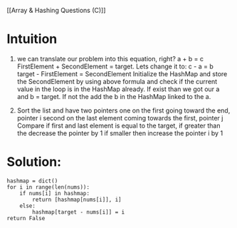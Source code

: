 [[Array & Hashing Questions (C)]]
# **Intuition**
1. we can translate our problem into this equation, right? 
	a + b = c 
	FirstElement + SecondElement = target.
	Lets change it to:
	c - a = b
	target - FirstElement = SecondElement
	Initialize the HashMap and store the SecondElement by using above formula and check if the current value in the loop is in the HashMap already. 
	If exist than we got our a and b = target. If not the add the b in the HashMap linked to the a.

2. Sort the list and have two pointers
	one on the first going toward the end, pointer i
	second on the last element coming towards the first, pointer j
	Compare if first and last element is equal to the target, if greater than the decrease the pointer by 1
	if smaller then increase the pointer i by 1

# Solution:
	hashmap = dict()
	for i in range(len(nums)):
		if nums[i] in hashmap:
			return [hashmap[nums[i]], i]
		else:
			hashmap[target - nums[i]] = i
	return False
